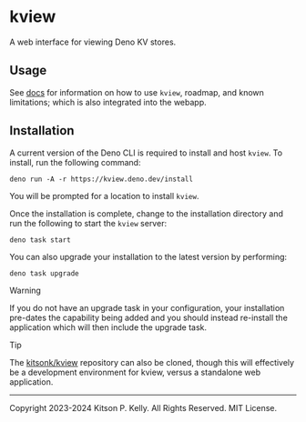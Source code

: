 # kview

A web interface for viewing Deno KV stores.

## Usage

See [docs](./docs/index.md) for information on how to use `kview`, roadmap, and known limitations; which is also
integrated into the webapp.

## Installation

A current version of the Deno CLI is required to install and host `kview`. To install, run the following command:

```
deno run -A -r https://kview.deno.dev/install
```

You will be prompted for a location to install `kview`.

Once the installation is complete, change to the installation directory and run the following to start the `kview`
server:

```
deno task start
```

You can also upgrade your installation to the latest version by performing:

```
deno task upgrade
```

> [!WARNING]
> If you do not have an upgrade task in your configuration, your installation pre-dates the capability being added and
> you should instead re-install the application which will then include the upgrade task.

> [!TIP]
> The [kitsonk/kview](https://github.com/kitsonk/kview) repository can also be cloned, though this will effectively be a
> development environment for kview, versus a standalone web application.

---

Copyright 2023-2024 Kitson P. Kelly. All Rights Reserved. MIT License.
